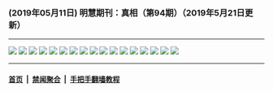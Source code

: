 ### (2019年05月11日) 明慧期刊：真相（第94期）（2019年5月21日更新）

---

<img src="http://qikan.minghui.org/mhqkpage/qikanimage/2019/05/11/zx94-dl-read-online1.png"/> 

<img src="http://qikan.minghui.org/mhqkpage/qikanimage/2019/05/11/zx94-dl-read-online2.png"/> 

<img src="http://qikan.minghui.org/mhqkpage/qikanimage/2019/05/11/zx94-dl-read-online3.png"/> 

<img src="http://qikan.minghui.org/mhqkpage/qikanimage/2019/05/11/zx94-dl-read-online4.png"/> 

<img src="http://qikan.minghui.org/mhqkpage/qikanimage/2019/05/11/zx94-dl-read-online5.png"/> 

<img src="http://qikan.minghui.org/mhqkpage/qikanimage/2019/05/11/zx94-dl-read-online6.png"/> 

<img src="http://qikan.minghui.org/mhqkpage/qikanimage/2019/05/11/zx94-dl-read-online7.png"/> 

<img src="http://qikan.minghui.org/mhqkpage/qikanimage/2019/05/11/zx94-dl-read-online8.png"/> 

<img src="http://qikan.minghui.org/mhqkpage/qikanimage/2019/05/11/zx94-dl-read-online9.png"/> 

<img src="http://qikan.minghui.org/mhqkpage/qikanimage/2019/05/11/zx94-dl-read-online10.png"/> 

<img src="http://qikan.minghui.org/mhqkpage/qikanimage/2019/05/11/zx94-dl-read-online11.png"/> 

<img src="http://qikan.minghui.org/mhqkpage/qikanimage/2019/05/11/zx94-dl-read-online12.png"/> 

<img src="http://qikan.minghui.org/mhqkpage/qikanimage/2019/05/11/zx94-dl-read-online13.png"/> 

<img src="http://qikan.minghui.org/mhqkpage/qikanimage/2019/05/11/zx94-dl-read-online14.png"/> 

<img src="http://qikan.minghui.org/mhqkpage/qikanimage/2019/05/11/zx94-dl-read-online15.png"/> 

<img src="http://qikan.minghui.org/mhqkpage/qikanimage/2019/05/11/zx94-dl-read-online16.png"/> 

<img src="http://qikan.minghui.org/mhqkpage/qikanimage/2019/05/11/zx94-dl-read-online17.png"/> 



---

#### [首页](../../../..) &nbsp;|&nbsp; [禁闻聚合](https://github.com/gfw-breaker/banned-news) &nbsp;|&nbsp; [手把手翻墙教程](https://github.com/gfw-breaker/guides) 
